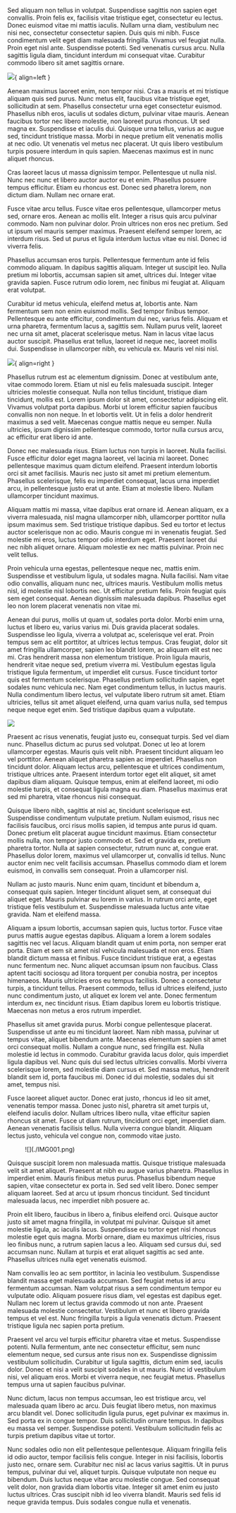 Sed aliquam non tellus in volutpat. Suspendisse sagittis non sapien eget convallis. Proin felis ex, facilisis vitae tristique eget, consectetur eu lectus. Donec euismod vitae mi mattis iaculis. Nullam urna diam, vestibulum nec nisi nec, consectetur consectetur sapien. Duis quis mi nibh. Fusce condimentum velit eget diam malesuada fringilla. Vivamus vel feugiat nulla. Proin eget nisl ante. Suspendisse potenti. Sed venenatis cursus arcu. Nulla sagittis ligula diam, tincidunt interdum mi consequat vitae. Curabitur commodo libero sit amet sagittis ornare.

![](./IMG001.png){ align=left }

Aenean maximus laoreet enim, non tempor nisi. Cras a mauris et mi tristique aliquam quis sed purus. Nunc metus elit, faucibus vitae tristique eget, sollicitudin at sem. Phasellus consectetur urna eget consectetur euismod. Phasellus nibh eros, iaculis ut sodales dictum, pulvinar vitae mauris. Aenean faucibus tortor nec libero molestie, non laoreet purus rhoncus. Ut sed magna ex. Suspendisse et iaculis dui. Quisque urna tellus, varius ac augue sed, tincidunt tristique massa. Morbi in neque pretium elit venenatis mollis at nec odio. Ut venenatis vel metus nec placerat. Ut quis libero vestibulum turpis posuere interdum in quis sapien. Maecenas maximus est in nunc aliquet rhoncus.

Cras laoreet lacus ut massa dignissim tempor. Pellentesque ut nulla nisl. Nunc nec nunc et libero auctor auctor eu et enim. Phasellus posuere tempus efficitur. Etiam eu rhoncus est. Donec sed pharetra lorem, non dictum diam. Nullam nec ornare erat.

Fusce vitae arcu tellus. Fusce vitae eros pellentesque, ullamcorper metus sed, ornare eros. Aenean ac mollis elit. Integer a risus quis arcu pulvinar commodo. Nam non pulvinar dolor. Proin ultrices non eros nec pretium. Sed ut ipsum vel mauris semper maximus. Praesent eleifend semper lorem, ac interdum risus. Sed ut purus et ligula interdum luctus vitae eu nisl. Donec id viverra felis.

Phasellus accumsan eros turpis. Pellentesque fermentum ante id felis commodo aliquam. In dapibus sagittis aliquam. Integer ut suscipit leo. Nulla pretium mi lobortis, accumsan sapien sit amet, ultrices dui. Integer vitae gravida sapien. Fusce rutrum odio lorem, nec finibus mi feugiat at. Aliquam erat volutpat.

Curabitur id metus vehicula, eleifend metus at, lobortis ante. Nam fermentum sem non enim euismod mollis. Sed tempor finibus tempor. Pellentesque eu ante efficitur, condimentum dui nec, varius felis. Aliquam et urna pharetra, fermentum lacus a, sagittis sem. Nullam purus velit, laoreet nec urna sit amet, placerat scelerisque metus. Nam in lacus vitae lacus auctor suscipit. Phasellus erat tellus, laoreet id neque nec, laoreet mollis dui. Suspendisse in ullamcorper nibh, eu vehicula ex. Mauris vel nisi nisl.

![](./IMG001.png){ align=right }

Phasellus rutrum est ac elementum dignissim. Donec at vestibulum ante, vitae commodo lorem. Etiam ut nisl eu felis malesuada suscipit. Integer ultricies molestie consequat. Nulla non tellus tincidunt, tristique diam tincidunt, mollis est. Lorem ipsum dolor sit amet, consectetur adipiscing elit. Vivamus volutpat porta dapibus. Morbi ut lorem efficitur sapien faucibus convallis non non neque. In et lobortis velit. Ut in felis a dolor hendrerit maximus a sed velit. Maecenas congue mattis neque eu semper. Nulla ultricies, ipsum dignissim pellentesque commodo, tortor nulla cursus arcu, ac efficitur erat libero id ante.

Donec nec malesuada risus. Etiam luctus non turpis in laoreet. Nulla facilisi. Fusce efficitur dolor eget magna laoreet, vel lacinia mi laoreet. Donec pellentesque maximus quam dictum eleifend. Praesent interdum lobortis orci sit amet facilisis. Mauris nec justo sit amet mi pretium elementum. Phasellus scelerisque, felis eu imperdiet consequat, lacus urna imperdiet arcu, in pellentesque justo erat ut ante. Etiam at molestie libero. Nullam ullamcorper tincidunt maximus.

Aliquam mattis mi massa, vitae dapibus erat ornare id. Aenean aliquam, ex a viverra malesuada, nisl magna ullamcorper nibh, ullamcorper porttitor nulla ipsum maximus sem. Sed tristique tristique dapibus. Sed eu tortor et lectus auctor scelerisque non ac odio. Mauris congue mi in venenatis feugiat. Sed molestie mi eros, luctus tempor odio interdum eget. Praesent laoreet dui nec nibh aliquet ornare. Aliquam molestie ex nec mattis pulvinar. Proin nec velit tellus.

Proin vehicula urna egestas, pellentesque neque nec, mattis enim. Suspendisse et vestibulum ligula, ut sodales magna. Nulla facilisi. Nam vitae odio convallis, aliquam nunc nec, ultrices mauris. Vestibulum mollis metus nisl, id molestie nisl lobortis nec. Ut efficitur pretium felis. Proin feugiat quis sem eget consequat. Aenean dignissim malesuada dapibus. Phasellus eget leo non lorem placerat venenatis non vitae mi.

Aenean dui purus, mollis ut quam ut, sodales porta dolor. Morbi enim urna, luctus et libero eu, varius varius mi. Duis gravida placerat sodales. Suspendisse leo ligula, viverra a volutpat ac, scelerisque vel erat. Proin tempus sem ac elit porttitor, at ultrices lectus tempus. Cras feugiat, dolor sit amet fringilla ullamcorper, sapien leo blandit lorem, ac aliquam elit est nec mi. Cras hendrerit massa non elementum tristique. Proin ligula mauris, hendrerit vitae neque sed, pretium viverra mi. Vestibulum egestas ligula tristique ligula fermentum, ut imperdiet elit cursus. Fusce tincidunt tortor quis est fermentum scelerisque. Phasellus pretium sollicitudin sapien, eget sodales nunc vehicula nec. Nam eget condimentum tellus, in luctus mauris. Nulla condimentum libero lectus, vel vulputate libero rutrum sit amet. Etiam ultricies, tellus sit amet aliquet eleifend, urna quam varius nulla, sed tempus neque neque eget enim. Sed tristique dapibus quam a vulputate.

![](./IMG001.png)

Praesent ac risus venenatis, feugiat justo eu, consequat turpis. Sed vel diam nunc. Phasellus dictum ac purus sed volutpat. Donec ut leo at lorem ullamcorper egestas. Mauris quis velit nibh. Praesent tincidunt aliquam leo vel porttitor. Aenean aliquet pharetra sapien ac imperdiet. Phasellus non tincidunt dolor. Aliquam lectus arcu, pellentesque et ultrices condimentum, tristique ultrices ante. Praesent interdum tortor eget elit aliquet, sit amet dapibus diam aliquam. Quisque tempus, enim at eleifend laoreet, mi odio molestie turpis, et consequat ligula magna eu diam. Phasellus maximus erat sed mi pharetra, vitae rhoncus nisi consequat.

Quisque libero nibh, sagittis at nisl ac, tincidunt scelerisque est. Suspendisse condimentum vulputate pretium. Nullam euismod, risus nec facilisis faucibus, orci risus mollis sapien, id tempus ante purus id quam. Donec pretium elit placerat augue tincidunt maximus. Etiam consectetur mollis nulla, non tempor justo commodo et. Sed et gravida ex, pretium pharetra tortor. Nulla at sapien consectetur, rutrum nunc at, congue erat. Phasellus dolor lorem, maximus vel ullamcorper ut, convallis id tellus. Nunc auctor enim nec velit facilisis accumsan. Phasellus commodo diam et lorem euismod, in convallis sem consequat. Proin a ullamcorper nisl.

Nullam ac justo mauris. Nunc enim quam, tincidunt et bibendum a, consequat quis sapien. Integer tincidunt aliquet sem, at consequat dui aliquet eget. Mauris pulvinar eu lorem in varius. In rutrum orci ante, eget tristique felis vestibulum et. Suspendisse malesuada luctus ante vitae gravida. Nam et eleifend massa.

Aliquam a ipsum lobortis, accumsan sapien quis, luctus tortor. Fusce vitae purus mattis augue egestas dapibus. Aliquam a lorem a lorem sodales sagittis nec vel lacus. Aliquam blandit quam ut enim porta, non semper erat porta. Etiam et sem sit amet nisl vehicula malesuada et non eros. Etiam blandit dictum massa et finibus. Fusce tincidunt tristique erat, a egestas nunc fermentum nec. Nunc aliquet accumsan ipsum non faucibus. Class aptent taciti sociosqu ad litora torquent per conubia nostra, per inceptos himenaeos. Mauris ultricies eros eu tempus facilisis. Donec a consectetur turpis, a tincidunt tellus. Praesent commodo, tellus id ultrices eleifend, justo nunc condimentum justo, ut aliquet ex lorem vel ante. Donec fermentum interdum ex, nec tincidunt risus. Etiam dapibus lorem eu lobortis tristique. Maecenas non metus a eros rutrum imperdiet.

Phasellus sit amet gravida purus. Morbi congue pellentesque placerat. Suspendisse ut ante eu mi tincidunt laoreet. Nam nibh massa, pulvinar ut tempus vitae, aliquet bibendum ante. Maecenas elementum sapien sit amet orci consequat mollis. Nullam a congue nunc, sed fringilla est. Nulla molestie id lectus in commodo. Curabitur gravida lacus dolor, quis imperdiet ligula dapibus vel. Nunc quis dui sed lectus ultricies convallis. Morbi viverra scelerisque lorem, sed molestie diam cursus et. Sed massa metus, hendrerit blandit sem id, porta faucibus mi. Donec id dui molestie, sodales dui sit amet, tempus nisi.

Fusce laoreet aliquet auctor. Donec erat justo, rhoncus id leo sit amet, venenatis tempor massa. Donec justo nisl, pharetra sit amet turpis ut, eleifend iaculis dolor. Nullam ultrices libero nulla, vitae efficitur sapien rhoncus sit amet. Fusce ut diam rutrum, tincidunt orci eget, imperdiet diam. Aenean venenatis facilisis tellus. Nulla viverra congue blandit. Aliquam lectus justo, vehicula vel congue non, commodo vitae justo.

<figure markdown="span">
  ![](./IMG001.png)
  <figcaption></figcaption>
</figure>

Quisque suscipit lorem non malesuada mattis. Quisque tristique malesuada velit sit amet aliquet. Praesent at nibh eu augue varius pharetra. Phasellus in imperdiet enim. Mauris finibus metus purus. Phasellus bibendum neque sapien, vitae consectetur ex porta in. Sed sed velit libero. Donec semper aliquam laoreet. Sed at arcu ut ipsum rhoncus tincidunt. Sed tincidunt malesuada lacus, nec imperdiet nibh posuere ac.

Proin elit libero, faucibus in libero a, finibus eleifend orci. Quisque auctor justo sit amet magna fringilla, in volutpat mi pulvinar. Quisque sit amet molestie ligula, ac iaculis lacus. Suspendisse eu tortor eget nisl rhoncus molestie eget quis magna. Morbi ornare, diam eu maximus ultricies, risus leo finibus nunc, a rutrum sapien lacus a leo. Aliquam sed cursus dui, sed accumsan nunc. Nullam at turpis et erat aliquet sagittis ac sed ante. Phasellus ultrices nulla eget venenatis euismod.

Nam convallis leo ac sem porttitor, in lacinia leo vestibulum. Suspendisse blandit massa eget malesuada accumsan. Sed feugiat metus id arcu fermentum accumsan. Nam volutpat risus a sem condimentum tempor eu vulputate odio. Aliquam posuere risus diam, vel egestas est dapibus eget. Nullam nec lorem ut lectus gravida commodo ut non ante. Praesent malesuada molestie consectetur. Vestibulum et nunc et libero gravida tempus et vel est. Nunc fringilla turpis a ligula venenatis dictum. Praesent tristique ligula nec sapien porta pretium.

Praesent vel arcu vel turpis efficitur pharetra vitae et metus. Suspendisse potenti. Nulla fermentum, ante nec consectetur efficitur, sem nunc elementum neque, sed cursus ante risus non ex. Suspendisse dignissim vestibulum sollicitudin. Curabitur ut ligula sagittis, dictum enim sed, iaculis dolor. Donec et nisi a velit suscipit sodales in ut mauris. Nunc id vestibulum nisi, vel aliquam eros. Morbi et viverra neque, nec feugiat metus. Phasellus tempus urna ut sapien faucibus pulvinar.

Nunc dictum, lacus non tempus accumsan, leo est tristique arcu, vel malesuada quam libero ac arcu. Duis feugiat libero metus, non maximus arcu blandit vel. Donec sollicitudin ligula purus, eget pulvinar ex maximus in. Sed porta ex in congue tempor. Duis sollicitudin ornare tempus. In dapibus eu massa vel semper. Suspendisse potenti. Vestibulum sollicitudin felis ac turpis pretium dapibus vitae ut tortor.

Nunc sodales odio non elit pellentesque pellentesque. Aliquam fringilla felis id odio auctor, tempor facilisis felis congue. Integer in nisi facilisis, lobortis justo nec, ornare sem. Curabitur nec nisl ac lacus varius sagittis. Ut in purus tempus, pulvinar dui vel, aliquet turpis. Quisque vulputate non neque eu bibendum. Duis luctus neque vitae arcu molestie congue. Sed consequat velit dolor, non gravida diam lobortis vitae. Integer sit amet enim eu justo luctus ultrices. Cras suscipit nibh id leo viverra blandit. Mauris sed felis id neque gravida tempus. Duis sodales congue nulla et venenatis.